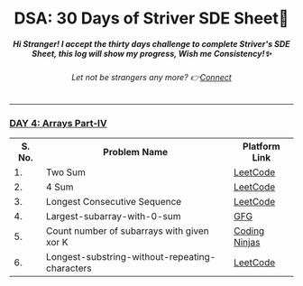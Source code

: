 <h1 align="center">DSA: 30 Days of Striver SDE Sheet🎯</h1>

<h5 align="center"><i> Hi Stranger! I accept the thirty days challenge to complete Striver's SDE Sheet, this log will show my progress, Wish me Consistency!✨</i></h5>
<h6 align="center"><i>Let not be strangers any more? 👉<a href= "https://www.linkedin.com/in/sugam-goel-india/">Connect</a></i></h6> 
<hr>

<h3> <u>DAY 4: Arrays Part-IV</u></h3>

<table>
  <th>S. No.</th>
  <th>Problem Name</th>
  <th>Platform Link</th>
  <tr>
    <td>1.</td>
    <td>Two Sum</td>
    <td><a href="https://leetcode.com/problems/two-sum/">LeetCode</a></td>
  </tr>
    <tr>
    <td>2.</td>
    <td>4 Sum</td>
    <td><a href="https://leetcode.com/problems/4sum/">LeetCode</a></td>
  </tr>
  <tr>
    <td>3.</td>
    <td>Longest Consecutive Sequence</td>
    <td><a href="https://leetcode.com/problems/longest-consecutive-sequence/">LeetCode</a></td>
  </tr>  
  <tr>
    <td>4.</td>
    <td>Largest-subarray-with-0-sum</td>
    <td><a href="https://practice.geeksforgeeks.org/problems/largest-subarray-with-0-sum/1">GFG</a></td>
  </tr>  
  <tr>
    <td>5.</td>
    <td>Count number of subarrays with given xor K</td>
    <td><a href="https://www.codingninjas.com/codestudio/problems/1115652?topList=striver-sde-sheet-problems&utm_source=striver&utm_medium=website">Coding Ninjas</a></td>
  </tr>  
  <tr>
    <td>6.</td>
    <td>Longest-substring-without-repeating-characters</td>
    <td><a href="https://leetcode.com/problems/longest-substring-without-repeating-characters/">LeetCode</a></td>
  </tr>
</table>
